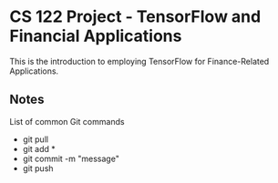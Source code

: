 # CS 122 Project - TensorFlow and Financial Applications

This is the introduction to employing TensorFlow for Finance-Related Applications.


## Notes

List of common Git commands
- git pull
- git add *
- git commit -m "message"
- git push
